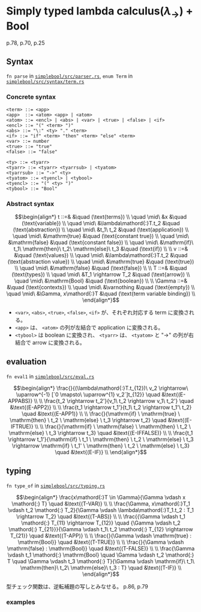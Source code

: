 # Simply typed lambda calculus($\lambda_{\rightarrow}$) + Bool

p.78, p.70, p.25

## Syntax

`fn parse` in [`simplebool/src/parser.rs`](https://github.com/kisepichu/tapl-rs/blob/main/simplebool/src/parser.rs), `enum Term` in [`simplebool/src/syntax/term.rs`](https://github.com/kisepichu/tapl-rs/blob/main/simplebool/src/syntax/term.rs)

### Concrete syntax

```bnf
<term> ::= <app>
<app>  ::= <atom> <app> | <atom>
<atom> ::= <encl> | <abs> | <var> | <true> | <false> | <if>
<encl> ::= "(" <term> ")"
<abs> ::= "\:" <ty> "." <term>
<if> ::= "if" <term> "then" <term> "else" <term>
<var> ::= number
<true> ::= "true"
<false> ::= "false"

<ty> ::= <tyarr>
<tyarr> ::= <tyarr> <tyarrsub> | <tyatom>
<tyarrsub> ::= "->" <ty>
<tyatom> ::= <tyencl> | <tybool>
<tyencl> ::= "(" <ty> ")"
<tybool> ::= "Bool"
```

### Abstract syntax

```math
\begin{align*}
t ::=&   &\quad (\text{terms}) \\
  \quad \mid\ &x &\quad (\text{variable}) \\
  \quad \mid\ &\lambda\mathord{:}T.t_2  &\quad (\text{abstraction}) \\
  \quad \mid\ &t_1\ t_2 &\quad (\text{application}) \\
  \quad \mid\ &\mathrm{true} &\quad (\text{constant true}) \\
  \quad \mid\ &\mathrm{false} &\quad (\text{constant false}) \\
  \quad \mid\ &\mathrm{if}\ t_1\ \mathrm{then}\ t_2\ \mathrm{else}\ t_3 &\quad (\text{if}) \\
  \\
v ::=&   &\quad (\text{values}) \\
  \quad \mid\ &\lambda\mathord{:}T.t_2 &\quad (\text{abstraction value}) \\
  \quad \mid\ &\mathrm{true} &\quad (\text{true}) \\
  \quad \mid\ &\mathrm{false} &\quad (\text{false}) \\
  \\
T ::=&   &\quad (\text{types}) \\
  \quad \mid\ &T_1 \rightarrow T_2 &\quad (\text{arrow}) \\
  \quad \mid\ &\mathrm{Bool} &\quad (\text{boolean}) \\
  \\
\Gamma ::=&   &\quad (\text{contexts}) \\
  \quad \mid\ &\varnothing &\quad (\text{empty}) \\
  \quad \mid\ &\Gamma, x\mathord{:}T &\quad (\text{term variable binding}) \\
\end{align*}
```

- `<var>`, `<abs>`, `<true>`, `<false>`, `<if>` が、それぞれ対応する term に変換される。
- `<app>` は、 `<atom>` の列が左結合で application に変換される。
- `<tybool>` は boolean に変換され、 `<tyarr>` は、 `<tyatom>` と "->" の列が右結合で arrow に変換される。

## evaluation

`fn eval1` in [`simplebool/src/eval.rs`](https://github.com/kisepichu/tapl-rs/blob/main/simplebool/src/eval.rs)

```math
\begin{align*}
\frac{}{(\lambda\mathord{:}T.t_{12})\ v_2 \rightarrow\ \uparrow^{-1} [`0 \mapsto\ \uparrow^{1} v_2`]t_{12}} \quad &\text{(E-APPABS)} \\
\\
\frac{t_2 \rightarrow t_2'}{v_1\ t_2 \rightarrow v_1\ t_2'} \quad &\text{(E-APP2)} \\
\\
\frac{t_1 \rightarrow t_1'}{t_1\ t_2 \rightarrow t_1'\ t_2} \quad &\text{(E-APP1)} \\
\\
\frac{}{\mathrm{if} \ \mathrm{true} \ \mathrm{then} \ t_2 \ \mathrm{else} \ t_3 \rightarrow t_2} \quad &\text{(E-IFTRUE)} \\
\\
\frac{}{\mathrm{if} \ \mathrm{false} \ \mathrm{then} \ t_2 \ \mathrm{else} \ t_3 \rightarrow t_3} \quad &\text{(E-IFFALSE)} \\
\\
\frac{t_1 \rightarrow t_1'}{\mathrm{if} \ t_1 \ \mathrm{then} \ t_2 \ \mathrm{else} \ t_3 \rightarrow \mathrm{if} \ t_1' \ \mathrm{then} \ t_2 \ \mathrm{else} \ t_3} \quad &\text{(E-IF)} \\
\end{align*}
```

## typing

`fn type_of` in [`simplebool/src/typing.rs`](https://github.com/kisepichu/tapl-rs/blob/main/simplebool/src/typing.rs)

```math
\begin{align*}
\frac{x\mathord{:}T \in \Gamma}{\Gamma \vdash x \mathord{:} T} \quad &\text{(T-VAR)} \\
\\
\frac{\Gamma, x\mathord{:}T_1 \vdash t_2 \mathord{:} T_2}{\Gamma \vdash \lambda\mathord{:}T_1.t_2 : T_1 \rightarrow T_2} \quad &\text{(T-ABS)} \\
\\
\frac{{\Gamma \vdash t_1 \mathord{:} T_{11} \rightarrow T_{12}} \quad {\Gamma \vdash t_2 \mathord{:} T_{21}}}{\Gamma \vdash t_1\ t_2 \mathord{:} T_{12} \rightarrow T_{21}} \quad &\text{(T-APP)} \\
\\
\frac{}{\Gamma \vdash \mathrm{true} : \mathrm{Bool}} \quad &\text{(T-TRUE)} \\
\\
\frac{}{\Gamma \vdash \mathrm{false} : \mathrm{Bool}} \quad &\text{(T-FALSE)} \\
\\
\frac{\Gamma \vdash t_1 \mathord{:} \mathrm{Bool} \quad \Gamma \vdash t_2 \mathord{:} T \quad \Gamma \vdash t_3 \mathord{:} T}{\Gamma \vdash \mathrm{if}\ t_1\ \mathrm{then}\ t_2\ \mathrm{else}\ t_3 : T} \quad &\text{(T-IF)} \\
\end{align*}
```

型チェック関数は、逆転補題の写しとみなせる。 p.86, p.79

### examples
